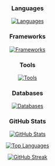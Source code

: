 <div align="center">

### Languages
[![Languages](https://skillicons.dev/icons?i=rust,python,go,java,javascript)](https://skillicons.dev)
### Frameworks
[![Frameworks](https://skillicons.dev/icons?i=svelte,react,nextjs,tailwind)](https://skillicons.dev)
### Tools
[![Tools](https://skillicons.dev/icons?i=git,github,vscode,docker,nginx)](https://skillicons.dev)
### Databases
[![Databases](https://skillicons.dev/icons?i=sqlite,mysql,redis)](https://skillicons.dev)

### GitHub Stats
[![GitHub Stats](https://github-readme-stats.vercel.app/api?username=modpotato&show_icons=true&theme=dracula)](https://github.com/anuraghazra/github-readme-stats)

[![Top Languages](https://github-readme-stats.vercel.app/api/top-langs/?username=modpotato&layout=compact&theme=dracula)](https://github.com/anuraghazra/github-readme-stats)

[![GitHub Streak](https://github-readme-streak-stats.herokuapp.com/?user=modpotato&theme=dracula)](https://git.io/streak-stats)

</div>

